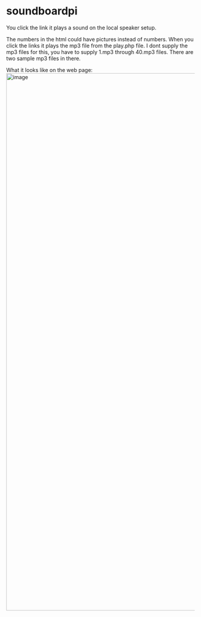 # soundboardpi

You click the link it plays a sound on the local speaker setup. 

The numbers in the html could have pictures instead of numbers. When you click the links it plays the mp3 file from the play.php file. I dont supply the mp3 files for this, you have to supply 1.mp3 through 40.mp3 files. There are two sample mp3 files in there. 

What it looks like on the web page:
<img width="1434" alt="image" src="https://github.com/ugotapi/soundboardpi/assets/14945441/1417ee2c-522d-4bbb-9f41-a742de8ca3e8">
